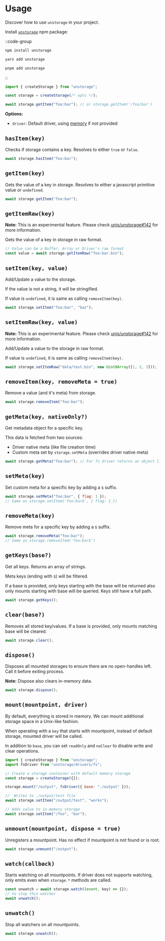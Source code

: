 # Usage

Discover how to use `unstorage` in your project.

Install [`unstorage`](https://npmjs.com/package/unstorage) npm package:

::code-group

```sh [npm]
npm install unstorage
```

```sh [Yarn]
yarn add unstorage
```

```sh [pnpm]
pnpm add unstorage
```

::

```js [my-storage.js]
import { createStorage } from "unstorage";

const storage = createStorage(/* opts */);

await storage.getItem("foo:bar"); // or storage.getItem('/foo/bar')
```

**Options:**

- `driver`: Default driver, using [memory](/drivers/memory) if not provided

## `hasItem(key)`

Checks if storage contains a key. Resolves to either `true` or `false`.

```js
await storage.hasItem("foo:bar");
```

## `getItem(key)`

Gets the value of a key in storage. Resolves to either a javascript primitive value or `undefined`.

```js
await storage.getItem("foo:bar");
```

## `getItemRaw(key)`

**Note:** This is an experimental feature. Please check [unjs/unstorage#142](https://github.com/unjs/unstorage/issues/142) for more information.

Gets the value of a key in storage in raw format.

```js
// Value can be a Buffer, Array or Driver's raw format
const value = await storage.getItemRaw("foo:bar.bin");
```

## `setItem(key, value)`

Add/Update a value to the storage.

If the value is not a string, it will be stringified.

If value is `undefined`, it is same as calling `removeItem(key)`.

```js
await storage.setItem("foo:bar", "baz");
```

## `setItemRaw(key, value)`

**Note:** This is an experimental feature. Please check [unjs/unstorage#142](https://github.com/unjs/unstorage/issues/142) for more information.

Add/Update a value to the storage in raw format.

If value is `undefined`, it is same as calling `removeItem(key)`.

```js
await storage.setItemRaw("data/test.bin", new Uint8Array([1, 2, 3]));
```

## `removeItem(key, removeMeta = true)`

Remove a value (and it's meta) from storage.

```js
await storage.removeItem("foo:bar");
```

## `getMeta(key, nativeOnly?)`

Get metadata object for a specific key.

This data is fetched from two sources:

- Driver native meta (like file creation time)
- Custom meta set by `storage.setMeta` (overrides driver native meta)

```js
await storage.getMeta("foo:bar"); // For fs driver returns an object like { mtime, atime, size }
```

## `setMeta(key)`

Set custom meta for a specific key by adding a `$` suffix.

```js
await storage.setMeta("foo:bar", { flag: 1 });
// Same as storage.setItem('foo:bar$', { flag: 1 })
```

## `removeMeta(key)`

Remove meta for a specific key by adding a `$` suffix.

```js
await storage.removeMeta("foo:bar");
// Same as storage.removeItem('foo:bar$')
```

## `getKeys(base?)`

Get all keys. Returns an array of strings.

Meta keys (ending with `$`) will be filtered.

If a base is provided, only keys starting with the base will be returned also only mounts starting with base will be queried. Keys still have a full path.

```js
await storage.getKeys();
```

## `clear(base?)`

Removes all stored key/values. If a base is provided, only mounts matching base will be cleared.

```js
await storage.clear();
```

## `dispose()`

Disposes all mounted storages to ensure there are no open-handles left. Call it before exiting process.

**Note:** Dispose also clears in-memory data.

```js
await storage.dispose();
```

## `mount(mountpoint, driver)`

By default, everything is stored in memory. We can mount additional storage space in a Unix-like fashion.

When operating with a `key` that starts with mountpoint, instead of default storage, mounted driver will be called.

In addition to `base`, you can set `readOnly` and `noClear` to disable write and clear operations.

```js
import { createStorage } from "unstorage";
import fsDriver from "unstorage/drivers/fs";

// Create a storage container with default memory storage
const storage = createStorage({});

storage.mount("/output", fsDriver({ base: "./output" }));

//  Writes to ./output/test file
await storage.setItem("/output/test", "works");

// Adds value to in-memory storage
await storage.setItem("/foo", "bar");
```

## `unmount(mountpoint, dispose = true)`

Unregisters a mountpoint. Has no effect if mountpoint is not found or is root.

```js
await storage.unmount("/output");
```

## `watch(callback)`

Starts watching on all mountpoints. If driver does not supports watching, only emits even when `storage.*` methods are called.

```js
const unwatch = await storage.watch((event, key) => {});
// to stop this watcher
await unwatch();
```

## `unwatch()`

Stop all watchers on all mountpoints.

```js
await storage.unwatch();
```
